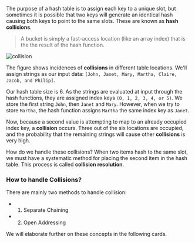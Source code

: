 The purpose of a hash table is to assign each key to a unique slot, but sometimes it is possible that two keys will generate an identical hash causing both keys to point to the same slots. These are known as **hash collisions**. 
> A bucket is simply a fast-access location (like an array index) that is the the result of the hash function.

![collision](https://study.com/cimages/multimages/16/sep_chain_1.png)

The figure shows incidences of **collisions** in different table locations. We'll assign strings as our input data: `[John, Janet, Mary, Martha, Claire, Jacob, and Philip]`. 

Our hash table size is 6. As the strings are evaluated at input through the hash functions, they are assigned index keys `(0, 1, 2, 3, 4, or 5)`. We store the first string `John`, then `Janet` and `Mary`. However, when we try to store `Martha`, the hash function assigns `Martha` the same index key as `Janet`. 

Now, because a second value is attempting to map to an already occupied index key, a **collision** occurs. Three out of the six locations are occupied, and the probability that the remaining strings will cause other **collisions** is very high.



How do we handle these collisions? When two items hash to the same slot, we must have a systematic method for placing the second item in the hash table. This process is called **collision resolution**. 



### How to handle Collisions?

There are mainly two methods to handle collision:

- 1) Separate Chaining
- 2) Open Addressing

We will elaborate further on these concepts in the following cards.
